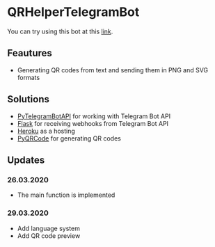 # QRHelperTelegramBot
You can try using this bot at this [link](https://t.me/qr_helper_bot).
## Feautures
- Generating QR codes from text and sending them in PNG and SVG formats
## Solutions
- [PyTelegramBotAPI](https://github.com/eternnoir/pyTelegramBotAPI) for working with Telegram Bot API
- [Flask](https://github.com/pallets/flask) for receiving webhooks from Telegram Bot API
- [Heroku](https://heroku.com/) as a hosting
- [PyQRCode](https://github.com/mnooner256/pyqrcode) for generating QR codes
## Updates
### 26.03.2020
- The main function is implemented
### 29.03.2020
- Add language system
- Add QR code preview